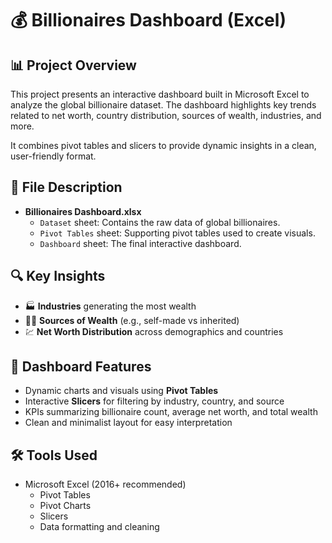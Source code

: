 # 💰 Billionaires Dashboard (Excel)

## 📊 Project Overview
This project presents an interactive dashboard built in Microsoft Excel to analyze the global billionaire dataset. The dashboard highlights key trends related to net worth, country distribution, sources of wealth, industries, and more.

It combines pivot tables and slicers to provide dynamic insights in a clean, user-friendly format.

## 📁 File Description

- **Billionaires Dashboard.xlsx**  
  - `Dataset` sheet: Contains the raw data of global billionaires.  
  - `Pivot Tables` sheet: Supporting pivot tables used to create visuals.  
  - `Dashboard` sheet: The final interactive dashboard.

## 🔍 Key Insights

- 🏭 **Industries** generating the most wealth
- 🧑‍💼 **Sources of Wealth** (e.g., self-made vs inherited)
- 💹 **Net Worth Distribution** across demographics and countries

## 📌 Dashboard Features

- Dynamic charts and visuals using **Pivot Tables**
- Interactive **Slicers** for filtering by industry, country, and source
- KPIs summarizing billionaire count, average net worth, and total wealth
- Clean and minimalist layout for easy interpretation

## 🛠 Tools Used

- Microsoft Excel (2016+ recommended)
  - Pivot Tables
  - Pivot Charts
  - Slicers
  - Data formatting and cleaning
